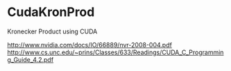 # CudaKronProd
Kronecker Product using CUDA

http://www.nvidia.com/docs/IO/66889/nvr-2008-004.pdf
http://www.cs.unc.edu/~prins/Classes/633/Readings/CUDA_C_Programming_Guide_4.2.pdf
